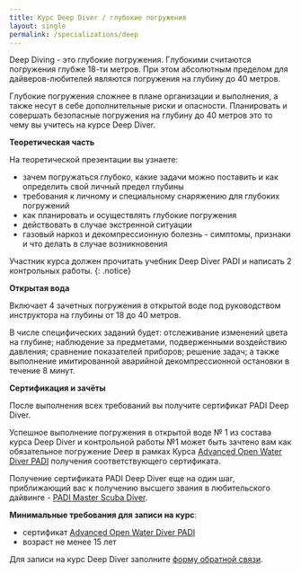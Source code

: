 ```yaml
---
title: Курс Deep Diver / глубокие погружения
layout: single
permalink: /specializations/deep
---
```


Deep Diving - это глубокие погружения. Глубокими считаются погружения глубже 18-ти метров. При этом абсолютным пределом для дайверов-любителей являются погружения на глубину до 40 метров.

Глубокие погружения сложнее в плане организации и выполнения, а также несут в себе дополнительные риски и опасности. Планировать и совершать безопасные погружения на глубину до 40 метров это то чему вы учитесь на курсе Deep Diver.  

**Теоретическая часть**

На теоретической презентации вы узнаете:
* зачем погружаться глубоко, какие задачи можно поставить и как определить свой личный предел глубины
* требования к личному и специальному снаряжению для глубоких погружений
* как планировать и осуществлять глубокие погружения 
* действовать в случае экстренной ситуации
* газовый наркоз и декомпрессионную болезнь - симптомы, признаки и что делать в случае возникновения

Участник курса должен прочитать учебник Deep Diver PADI и написать 2 контрольных работы.
{: .notice}

**Открытая вода**

Включает 4 зачетных погружения в открытой воде под руководством инструктора на глубины от 18 до 40 метров. 

В числе специфических заданий будет: отслеживание изменений цвета на глубине; наблюдение за предметами, подверженными воздействию давления; сравнение показателей приборов; решение задач; а также выполнение имитированной аварийной декомпрессионной остановки в течение 8 минут.

**Сертификация и зачёты**

После выполнения всех требований вы получите сертификат PADI Deep Diver.

Успешное выполнение погружения в открытой воде № 1 из состава курса Deep Diver и контрольной работы №1 может быть зачтено вам как обязательное погружение Deep в рамках Курса [Advanced Open Water Diver PADI](/aowd) получения соответствующего сертификата.

Получение сертификата PADI Deep Diver еще на один шаг, приближающий вас к получению высшего звания в любительского дайвинге - [PADI Master Scuba Diver](/master-scuba).

**Минимальные требования для записи на курс**:

* сертификат [Advanced Open Water Diver PADI](/aowd)
* возраст не менее 15 лет

Для записи на курс Deep Diver заполните [форму обратной связи](/feedback).